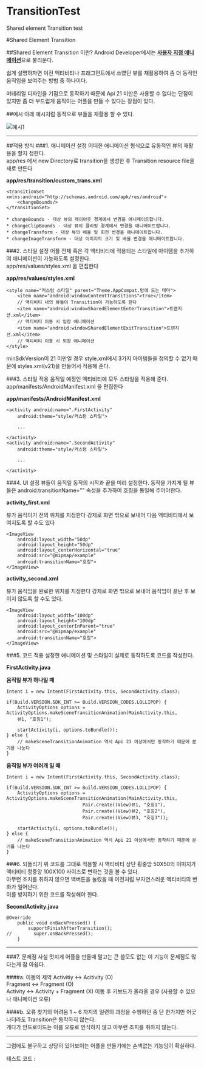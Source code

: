# TransitionTest
Shared element Transition test

#Shared Element Transition

##Shared Element Transition 이란?
Android Developer에서는 [**사용자 지정 애니메이션**](https://developer.android.com/training/material/animations.html?hl=ko)으로 불리운다.

쉽게 설명하자면 이전 액티비티나 프래그먼트에서 쓰였던 뷰를 재활용하여 좀 더 동적인 움직임을 보여주는 방법 중 하나이다.

머테리얼 디자인을 기점으로 동작하기 때문에 Api 21 미만은 사용할 수 없다는 단점이 있지만 좀 더 부드럽게 움직이는 어플을 만들 수 있다는 장점이 있다.

##예시
아래 예시처럼 동적으로 뷰들을 재활용 할 수 있다.

![예시1](https://i.stack.imgur.com/qvkGp.gif)

---
##적용 방식
###1. 애니메이션 설정
어떠한 애니메이션 형식으로 유동적인 뷰의 재활용을 할지 정한다.  
app/res 에서 new Directory로 transition을 생성한 후 Transition resource file을 새로 만든다

**app/res/transition/custom_trans.xml**

```
<transitionSet xmlns:android="http://schemas.android.com/apk/res/android">
	<changeBounds/>
</transitionSet>	
	
* changeBounds - 대상 뷰의 레이아웃 경계에서 변경을 애니메이트합니다.
* changeClipBounds - 대상 뷰의 클리핑 경계에서 변경을 애니메이트합니다.
* changeTransform - 대상 뷰의 배율 및 회전 변경을 애니메이트합니다.
* changeImageTransform - 대상 이미지의 크기 및 배율 변경을 애니메이트합니다.
```

###2. 스타일 설정
어플 전체 혹은 각 액티비티에 적용되는 스타일에 아이템을 추가하여 애니메이션이 가능하도록 설정한다.  
app/res/values/styles.xml 을 편집한다

**app/res/values/styles.xml**

```
<style name="커스텀 스타일" parent="Theme.AppCompat.맘에 드는 테마">
	<item name="android:windowContentTransitions">true</item>
	// 액티비티 내의 뷰들이 Transition이 가능하도록 한다
	<item name="android:windowSharedElementEnterTransition">트랜지션.xml</item>
	// 액티비티 이동 시 입장 애니메이션
	<item name="android:windowSharedElementExitTransition">트랜지션.xml</item>
	// 액티비티 이동 시 퇴장 애니메이션
</style>
```
minSdkVersion이 21 미만일 경우 style.xml에서 3가지 아이템들을 정의할 수 없기 때문에 styles.xml(v21)을 만들어서 적용해 준다.

###3. 스타일 적용
움직일 예정인 액티비티에 모두 스타일을 적용해 준다.  
app/manifests/AndroidManifest.xml 을 편집한다

**app/manifests/AndroidManifest.xml**

```
<activity android:name=".FirstActivity"
	android:theme="style/커스텀 스타일">
	
	...
	
</activity>
<activity android:name=".SecondActivity"
	android:theme="style/커스텀 스타일">
	
	...
	
</activity>
```

###4. UI 설정
뷰들이 움직일 동작의 시작과 끝을 미리 설정한다.
동작을 가지게 될 뷰들은 android:transitionName="" 속성을 추가하여 호칭을 통일해 주어야한다.

**activity_first.xml**

뷰가 움직이기 전의 위치를 지정한다
강제로 화면 밖으로 보내어 다음 액티비티에서 보여지도록 할 수도 있다

```
<ImageView
	android:layout_width="50dp"
	android:layout_height="50dp"
	android:layout_centerHorizontal="true"
	android:src="@mipmap/example"
	android:transitionName="호칭">
</ImageView>
```

**activity_second.xml**

뷰가 움직임을 완료한 위치를 지정한다
강제로 화면 밖으로 보내어 움직임이 끝난 후 보이지 않도록 할 수도 있다.

```
<ImageView
	android:layout_width="100dp"
	android:layout_height="100dp"
	android:layout_centerInParent="true"
	android:src="@mipmap/example"
	android:transitionName="호칭">
</ImageView>
```

###5. 코드 적용
설정한 애니메이션 및 스타일이 실제로 동작하도록 코드를 작성한다.


**FirstActivity.java**

**움직일 뷰가 하나일 때**

```
Intent i = new Intent(FirstActivity.this, SecondActivity.class);

if(Build.VERSION.SDK_INT >= Build.VERSION_CODES.LOLLIPOP) {
	ActivityOptions options = ActivityOptions.makeSceneTransitionAnimation(MainActivity.this,
	뷰1, "호칭1");
	
	startActivity(i, options.toBundle());
} else {
	// makeSceneTransitionAnimation 역시 Api 21 이상에서만 동작하기 때문에 분기를 나눈다
}
```

**움직일 뷰가 여러개 일 때**

```
Intent i = new Intent(FirstActivity.this, SecondActivity.class);

if(Build.VERSION.SDK_INT >= Build.VERSION_CODES.LOLLIPOP) {
	ActivityOptions options = ActivityOptions.makeSceneTransitionAnimation(MainActivity.this,
                            Pair.create((View)뷰1, "호칭1"),
                            Pair.create((View)뷰2, "호칭2"),
                            Pair.create((View)뷰3, "호칭3"));
	
	startActivity(i, options.toBundle());
} else {
	// makeSceneTransitionAnimation 역시 Api 21 이상에서만 동작하기 때문에 분기를 나눈다
}
```

###6. 되돌리기
위 코드를 그대로 적용할 시 액티비티 상단 횡중앙 50X50의 이미지가 액티비티 정중앙 100X100 사이즈로 변하는 것을 볼 수 있다.  
아무런 조치를 취하지 않으면 백버튼을 눌렀을 때 이전처럼 부자연스러운 액티비티의 변화가 일어난다.  
이를 방지하기 위한 코드를 작성해야 한다.

**SecondActivity.java**

```
@Override
	public void onBackPressed() {
		supportFinishAfterTransition();
//        super.onBackPressed();
    }
```

-----

###7. 문제점
사실 멋지게 어플을 만들때 말고는 큰 쓸모도 없는 이 기능이 문제점도 많다는게 참 아쉽다.

####a. 이동의 제약
Activitiy <-> Acitivity (O)  
Fragment <-> Fragment (O)  
Activity <-> Activity + Fragment (X)
이동 후 키보드가 올라올 경우 (사용할 수 있으나 애니메이션 오류)

####b. 오류 찾기의 어려움
1 ~ 6 까지의 일련의 과정을 수행하던 중 단 한가지만 어긋나더라도 Transition은 동작하지 않는다.  
게다가 안드로이드는 이를 오류로 인식하지 않고 아무런 조치를 취하지 않는다.


-----
그럼에도 불구하고 상당히 있어보이는 어플을 만들기에는 손색없는 기능임이 확실하다.

테스트 코드 : []()
